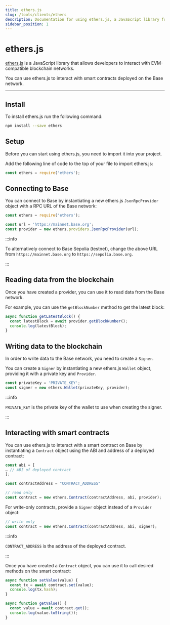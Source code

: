 ```yaml
---
title: ethers.js
slug: /tools/clients/ethers
description: Documentation for using ethers.js, a JavaScript library for EVM-compatible blockchain interactions. This page covers installation, setup, connecting to the Base network, reading and writing blockchain data, and interacting with smart contracts.
sidebar_position: 1
---
```


# ethers.js

[ethers.js](https://docs.ethers.org/v5/) is a JavaScript library that allows developers to interact with EVM-compatible blockchain networks.

You can use ethers.js to interact with smart contracts deployed on the Base network.

---

## Install

To install ethers.js run the following command:

```bash
npm install --save ethers
```

## Setup

Before you can start using ethers.js, you need to import it into your project.

Add the following line of code to the top of your file to import ethers.js:

```javascript
const ethers = require('ethers');
```

## Connecting to Base

You can connect to Base by instantiating a new ethers.js `JsonRpcProvider` object with a RPC URL of the Base network:

```javascript
const ethers = require('ethers');

const url = 'https://mainnet.base.org';
const provider = new ethers.providers.JsonRpcProvider(url);
```

:::info

To alternatively connect to Base Sepolia (testnet), change the above URL from `https://mainnet.base.org` to `https://sepolia.base.org`.

:::

## Reading data from the blockchain

Once you have created a provider, you can use it to read data from the Base network.

For example, you can use the `getBlockNumber` method to get the latest block:

```javascript
async function getLatestBlock() {
  const latestBlock = await provider.getBlockNumber();
  console.log(latestBlock);
}
```

## Writing data to the blockchain

In order to write data to the Base network, you need to create a `Signer`.

You can create a `Signer` by instantiating a new ethers.js `Wallet` object, providing it with a private key and `Provider`.

```javascript
const privateKey = 'PRIVATE_KEY';
const signer = new ethers.Wallet(privateKey, provider);
```

:::info

`PRIVATE_KEY` is the private key of the wallet to use when creating the signer.

:::

## Interacting with smart contracts

You can use ethers.js to interact with a smart contract on Base by instantiating a `Contract` object using the ABI and address of a deployed contract:

```javascript
const abi = [
… // ABI of deployed contract
];

const contractAddress = "CONTRACT_ADDRESS"

// read only
const contract = new ethers.Contract(contractAddress, abi, provider);
```

For write-only contracts, provide a `Signer` object instead of a `Provider` object:

```javascript
// write only
const contract = new ethers.Contract(contractAddress, abi, signer);
```

:::info

`CONTRACT_ADDRESS` is the address of the deployed contract.

:::

Once you have created a `Contract` object, you can use it to call desired methods on the smart contract:

```javascript
async function setValue(value) {
  const tx = await contract.set(value);
  console.log(tx.hash);
}

async function getValue() {
  const value = await contract.get();
  console.log(value.toString());
}
```
